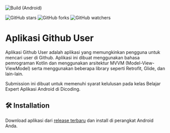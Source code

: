 
![Build (Android)](https://github.com/nizarfadlan/Aplikasi-Github-User/workflows/Android%20CI/badge.svg)

![GitHub stars](https://img.shields.io/github/stars/nizarfadlan/Aplikasi-Github-User?style=social)
![GitHub forks](https://img.shields.io/github/forks/nizarfadlan/Aplikasi-Github-User?style=social)
![GitHub watchers](https://img.shields.io/github/watchers/nizarfadlan/Aplikasi-Github-User?style=social)

# Aplikasi Github User

Aplikasi Github User adalah aplikasi yang memungkinkan pengguna untuk mencari user di Github. Aplikasi ini dibuat menggunakan bahasa pemrograman Kotlin dan menggunakan arsitektur MVVM (Model-View-ViewModel) serta menggunakan beberapa library seperti Retrofit, Glide, dan lain-lain.

Submission ini dibuat untuk memenuhi syarat kelulusan pada kelas Belajar Expert Aplikasi Android di Dicoding.

## 🛠️ Installation

Download aplikasi dari [release terbaru](https://github.com/nizarfadlan/Aplikasi-Github-User/releases/latest) dan install di perangkat Android Anda.
